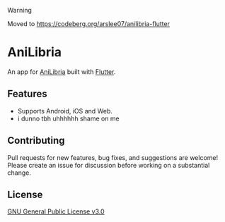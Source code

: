 > [!WARNING]
> Moved to https://codeberg.org/arslee07/anilibria-flutter

# AniLibria
An app for [AniLibria](https://anilibria.tv) built with [Flutter](https://github.com/flutter/flutter).

## Features
- Supports Android, iOS and Web.
- i dunno tbh uhhhhhh shame on me

## Contributing

Pull requests for new features, bug fixes, and suggestions are welcome! Please
create an issue for discussion before working on a substantial change.

## License

[GNU General Public License v3.0](https://github.com/arslee07/anilibria-flutter/blob/master/LICENSE)
